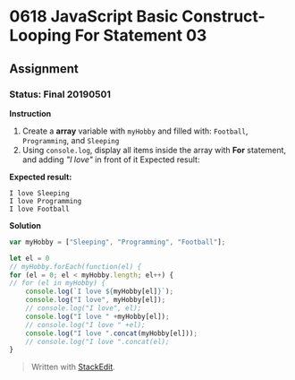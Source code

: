 # 0618 JavaScript Basic Construct- Looping For Statement 03
## Assignment
### Status: Final 20190501

**Instruction**
 1. Create a **array** variable with `myHobby` and filled with: `Football`, `Programming`, and `Sleeping`
 2. Using `console.log`, display all items inside the array with **For** statement, and adding *"I love"* in front of it
Expected result:

**Expected result:**
```
I love Sleeping
I love Programming
I love Football
```

**Solution**
```JavaScript
var myHobby = ["Sleeping", "Programming", "Football"];

let el = 0
// myHobby.forEach(function(el) {
for (el = 0; el < myHobby.length; el++) {
// for (el in myHobby) {
	console.log(`I love ${myHobby[el]}`);
	console.log("I love", myHobby[el]);
	// console.log("I love", el);
	console.log("I love " +myHobby[el]);
	// console.log("I love " +el);
	console.log("I love ".concat(myHobby[el]));
	// console.log("I love ".concat(el);	
}
```

> Written with [StackEdit](https://stackedit.io/).